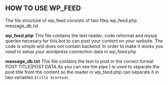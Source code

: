 ## HOW TO USE WP_FEED
The file structure of wp_feed consists of two files
  wp_feed.php
  message_db.txt

**wp_feed.php**
This file contains the text reader, code reformat and mysql queries necesary
for this bot to can post your content on your website.
The code is simple and does not contain backend. In order to make it works you need
to setup your wordpress connection data in wp_feed.php

**message_db.txt**
This file contains the text to post in the correct format POST TITLE|POST DATA
As you can see the pipe | is used to separate the post title from the content
so the reader in wp_feed.php can separate it in two variables
  `$title
   $content`
